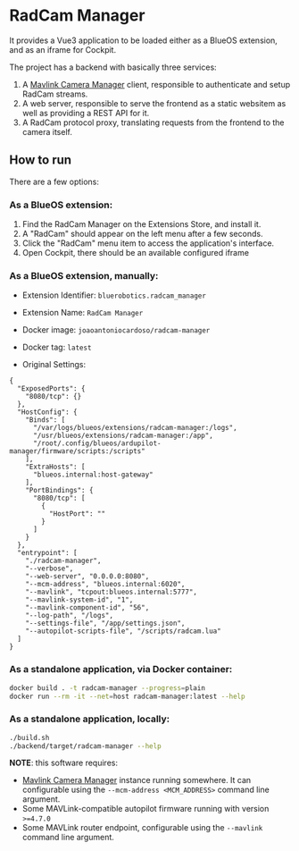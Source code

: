 # RadCam Manager

It provides a Vue3 application to be loaded either as a BlueOS extension, and as an iframe for Cockpit.

The project has a backend with basically three services:

1. A [Mavlink Camera Manager](http://github.com/mavlink/mavlink-camera-manager) client, responsible to authenticate and setup RadCam streams.
2. A web server, responsible to serve the frontend as a static websitem as well as providing a REST API for it.
3. A RadCam protocol proxy, translating requests from the frontend to the camera itself.

## How to run

There are a few options:

### As a BlueOS extension:

1. Find the RadCam Manager on the Extensions Store, and install it.
2. A "RadCam" should appear on the left menu after a few seconds.
3. Click the "RadCam" menu item to access the application's interface.
4. Open Cockpit, there should be an available configured iframe

### As a BlueOS extension, manually:

- Extension Identifier: `bluerobotics.radcam_manager`

- Extension Name: `RadCam Manager`

- Docker image: `joaoantoniocardoso/radcam-manager`

- Docker tag: `latest`

- Original Settings:

```
{
  "ExposedPorts": {
    "8080/tcp": {}
  },
  "HostConfig": {
    "Binds": [
      "/var/logs/blueos/extensions/radcam-manager:/logs",
      "/usr/blueos/extensions/radcam-manager:/app",
      "/root/.config/blueos/ardupilot-manager/firmware/scripts:/scripts"
    ],
    "ExtraHosts": [
      "blueos.internal:host-gateway"
    ],
    "PortBindings": {
      "8080/tcp": [
        {
          "HostPort": ""
        }
      ]
    }
  },
  "entrypoint": [
    "./radcam-manager",
    "--verbose",
    "--web-server", "0.0.0.0:8080",
    "--mcm-address", "blueos.internal:6020",
    "--mavlink", "tcpout:blueos.internal:5777",
    "--mavlink-system-id", "1",
    "--mavlink-component-id", "56",
    "--log-path", "/logs",
    "--settings-file", "/app/settings.json",
    "--autopilot-scripts-file", "/scripts/radcam.lua"
  ]
}
```

### As a standalone application, via Docker container:

```bash
docker build . -t radcam-manager --progress=plain
docker run --rm -it --net=host radcam-manager:latest --help
```

###  As a standalone application, locally:
```bash
./build.sh
./backend/target/radcam-manager --help
```

**NOTE**: this software requires:
- [Mavlink Camera Manager](http://github.com/mavlink/mavlink-camera-manager) instance running somewhere. It can configurable using the `--mcm-address <MCM_ADDRESS>` command line argument.
- Some MAVLink-compatible autopilot firmware running with version `>=4.7.0`
- Some MAVLink router endpoint, configurable using the `--mavlink` command line argument.

